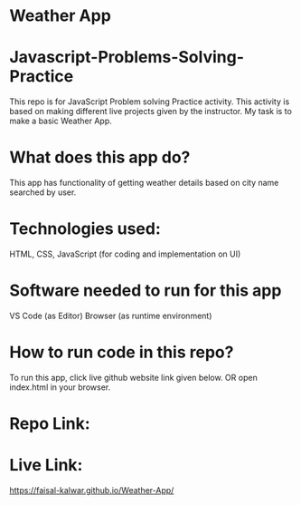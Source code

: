 # Weather App

# Javascript-Problems-Solving-Practice
This repo is for JavaScript Problem solving Practice activity.
This activity is based on making different live projects given by the instructor.
My task is to make a basic Weather App.
# What does this app do?
This app has functionality of getting weather details based on city name searched by user.
# Technologies used:
HTML, CSS, JavaScript (for coding and implementation on UI)
# Software needed to run for this app
VS Code (as Editor)
Browser (as runtime environment)
# How to run code in this repo?
To run this app, click live github website link given below. OR
open index.html in your browser.
# Repo Link:

# Live Link:
https://faisal-kalwar.github.io/Weather-App/
